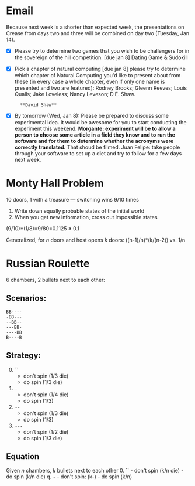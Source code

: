 # Email
Because next week is a shorter than expected week, the presentations on Crease from days two and three will be combined on day two (Tuesday, Jan 14).

- [x] Please try to determine two games that you wish to be challengers for in the sovereign of the hill competition. [due jan 8]
	Dating Game & Sudokill
- [x] Pick a chapter of natural computing [due jan 8]
		please try to determine which chapter of 
		Natural Computing you'd like to present about from these (in every
		case a whole chapter, even if only one name is presented and two
		are featured):
		Rodney Brooks; Gleenn Reeves; Louis Qualls; Jake Loveless; Nancy Leveson; D.E. Shaw.

		**David Shaw**

- [x] By tomorrow (Wed, Jan 8):
Please be prepared to discuss some experimental idea.
It would be awesome for you to start conducting the experiment this weekend.
**Morgante: experiment will be to allow a person to choose some article in a field they know and to run the software and for them to determine whether the acronyms were correctly translated.** That shoud be filmed.
Juan Felipe: take people through your software to set up a diet and try to follow for a few days next week.

# Monty Hall Problem
10 doors, 1 with a treasure — switching wins 9/10 times

1. Write down equally probable states of the initial world
2. When you get new information, cross out impossible states

(9/10)*(1/8)=9/80=0.1125 ≥ 0.1

Generalized, for *n* doors and host opens *k* doors:
((n-1)/n)*(k/(n-2)) vs. 1/n

# Russian Roulette
6 chambers, 2 bullets next to each other:

## Scenarios:
	BB----
	-BB---
	--BB--
	---BB-
	----BB
	B----B

## Strategy:
0. ``
	- don't spin (1/3 die)
	- do spin (1/3 die)
1. `-`
	- don't spin (1/4 die)
	- do spin (1/3)
2. `--`
	- don't spin (1/3 die)
	- do spin (1/3)
3. `---`
	- don't spin (1/2 die)
	- do spin (1/3 die)

## Equation
Given *n* chambers, *k* bullets next to each other
0. ``
	- don't spin (k/n die)
	- do spin (k/n die)
q. `-`
	- don't spin: (k-)
	- do spin (k/n)